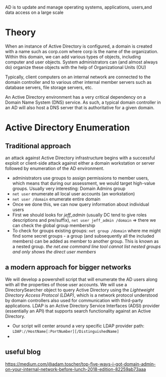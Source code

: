 AD is to update and manage operating systems, applications, users,and data access on a large scale

# Theory
When an instance of Active Directory is configured, a domain is created with a name such as corp.com where corp is the name of the organization. Within this domain, we can add various types of objects, including computer and user objects.
System administrators can (and almost always do) organize these objects with the help of Organizational Units (OU)

Typically, client computers on an internal network are connected to the domain controller and to various other internal member servers such as database servers, file storage servers, etc.

An Active Directory environment has a very critical dependency on a Domain Name System (DNS) service. As such, a typical domain controller in an AD will also host a DNS server that is authoritative for a given domain.


# Active Directory Enumeration

## Traditional approach
an attack against Active Directory infrastructure begins with a successful exploit or client-side attack against either a domain workstation or server followed by enumeration of the AD environment.

* administrators use groups to assign permissions to member users, which means that during our assessment, we would target high-value groups. Usually very interesting: Domain Admins group
* `net user` enumerate all local user accounts (an workstation)
* `net user /domain` enumerate entire domain
* Once we done this, we can now query information about individual users
* First we should looks for *jeff_admin* (usually DC tend to give roles descriptions and pre/suffix), `net user jeff_admin /domain` => there we can check the global group membership
* To check for groups existing groups: `net group /domain` where me might find some secret groups - a group (and subsequently all the included members) can be added as member to another group. This is known as a nested group.
*the net.exe command line tool cannot list nested groups and only shows the direct user members*

## a modern approach for bigger networks
We will develop a powershell script that will enumerate the AD users along with all the properties of those user accounts.
We will use a DirectorySearcher object to query Active Directory using the *Lightweight Directory Access Protocol (LDAP)*, which is a network protocol understood by domain controllers also used for communication with third-party applications.
LDAP is an Active Directory Service Interfaces (ADSI) provider (essentially an API) that supports search functionality against an Active Directory.

* Our script will center around a very specific LDAP provider path: `LDAP://HostName[:PortNumber][/DistinguishedName]`
* 
## useful blog

https://medium.com/@adam.toscher/top-five-ways-i-got-domain-admin-on-your-internal-network-before-lunch-2018-edition-82259ab73aaa
